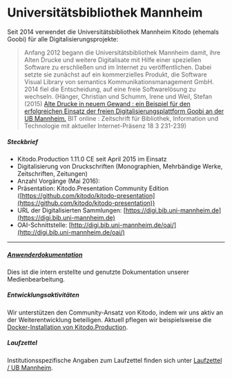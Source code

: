 # Universitätsbibliothek Mannheim

Seit 2014 verwendet die Universitätsbibliothek Mannheim Kitodo (ehemals Goobi) für alle Digitalisierungsprojekte:

> Anfang 2012 begann die Universitätsbibliothek Mannheim damit, ihre Alten Drucke und weitere Digitalisate mit Hilfe einer speziellen Software zu erschließen und im Internet zu veröffentlichen. Dabei setzte sie zunächst 
auf ein kommerzielles Produkt, die Software Visual Library von semantics Kommunikationsmanagement GmbH. 2014 fiel die Entscheidung, auf eine freie Softwarelösung zu wechseln. (Hänger, Christian und Schumm, Irene und Weil, Stefan (2015) [Alte Drucke in neuem Gewand : ein Beispiel für den erfolgreichen Einsatz der freien Digitalisierungsplattform Goobi an der UB Mannheim.](http://ub-madoc.bib.uni-mannheim.de/39340) BIT online : Zeitschrift für Bibliothek, Information und Technologie mit aktueller Internet-Präsenz 18 3 231-239)

##### _Steckbrief_ 

- Kitodo.Production 1.11.0 CE seit April 2015 im Einsatz
- Digitalisierung von Druckschriften (Monographien, Mehrbändige Werke, Zeitschriften, Zeitungen)
- Anzahl Vorgänge (Mai 2016): 
- Präsentation: Kitodo.Presentation Community Edition ([https://github.com/kitodo/kitodo-presentation](https://github.com/kitodo/kitodo-presentation))
- URL der Digitalisierten Sammlungen: [https://digi.bib.uni-mannheim.de](https://digi.bib.uni-mannheim.de)
- OAI-Schnittstelle: [http://digi.bib.uni-mannheim.de/oai/](http://digi.bib.uni-mannheim.de/oai/)

---

##### _[Anwenderdokumentation](https://digi.bib.uni-mannheim.de/kitodo/AnwenderdokuKitodoProduction_160713.pdf)_

Dies ist die intern erstellte und genutzte Dokumentation unserer Medienbearbeitung.
 
##### _Entwicklungsaktivitäten_

Wir unterstützen den Community-Ansatz von Kitodo, indem wir uns aktiv an der Weiterentwicklung beteiligen. Aktuell pflegen wir beispielsweise die [Docker-Installation von Kitodo.Production](https://hub.docker.com/r/kitodo/production/).

##### _Laufzettel_

Institutionsspezifische Angaben zum Laufzettel finden sich unter [Laufzettel / UB Mannheim](../../../Using/AusWiki//Laufzettel.md). 

